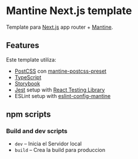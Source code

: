 # Mantine Next.js template

Template para [Next.js](https://nextjs.org/) app router + [Mantine](https://mantine.dev/).

## Features

Este template utiliza:

- [PostCSS](https://postcss.org/) con [mantine-postcss-preset](https://mantine.dev/styles/postcss-preset)
- [TypeScript](https://www.typescriptlang.org/)
- [Storybook](https://storybook.js.org/)
- [Jest](https://jestjs.io/) setup with [React Testing Library](https://testing-library.com/docs/react-testing-library/intro)
- ESLint setup with [eslint-config-mantine](https://github.com/mantinedev/eslint-config-mantine)

## npm scripts

### Build and dev scripts

- `dev` – Inicia el Servidor local
- `build` – Crea la build para produccion
